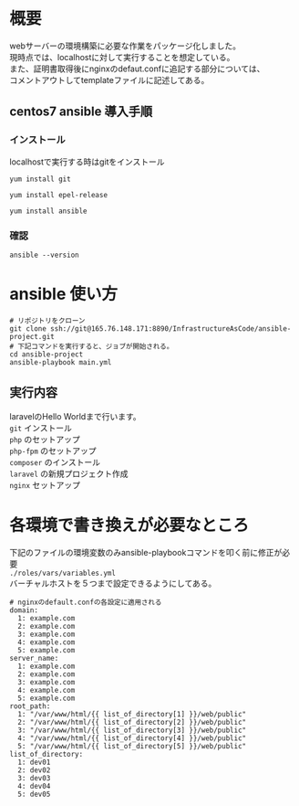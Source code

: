 # 概要
webサーバーの環境構築に必要な作業をパッケージ化しました。<br>
現時点では、localhostに対して実行することを想定している。<br>
また、証明書取得後にnginxのdefaut.confに追記する部分については、<br>
コメントアウトしてtemplateファイルに記述してある。

## centos7 ansible 導入手順
### インストール
localhostで実行する時はgitをインストール

`yum install git`

`yum install epel-release`

`yum install ansible`

### 確認
`ansible --version`

# ansible 使い方

```
# リポジトリをクローン
git clone ssh://git@165.76.148.171:8890/InfrastructureAsCode/ansible-project.git
# 下記コマンドを実行すると、ジョブが開始される。
cd ansible-project
ansible-playbook main.yml
```
## 実行内容
laravelのHello Worldまで行います。<br>
`git` インストール<br>
`php` のセットアップ<br>
`php-fpm` のセットアップ<br>
`composer` のインストール<br>
`laravel` の新規プロジェクト作成<br>
`nginx` セットアップ<br>

# 各環境で書き換えが必要なところ
下記のファイルの環境変数のみansible-playbookコマンドを叩く前に修正が必要<br>
`./roles/vars/variables.yml`<br>
バーチャルホストを５つまで設定できるようにしてある。

```
# nginxのdefault.confの各設定に適用される
domain: 
  1: example.com
  2: example.com
  3: example.com
  4: example.com
  5: example.com
server_name: 
  1: example.com
  2: example.com
  3: example.com
  4: example.com
  5: example.com
root_path: 
  1: "/var/www/html/{{ list_of_directory[1] }}/web/public"
  2: "/var/www/html/{{ list_of_directory[2] }}/web/public"
  3: "/var/www/html/{{ list_of_directory[3] }}/web/public"
  4: "/var/www/html/{{ list_of_directory[4] }}/web/public"
  5: "/var/www/html/{{ list_of_directory[5] }}/web/public"
list_of_directory: 
  1: dev01
  2: dev02
  3: dev03
  4: dev04
  5: dev05
```